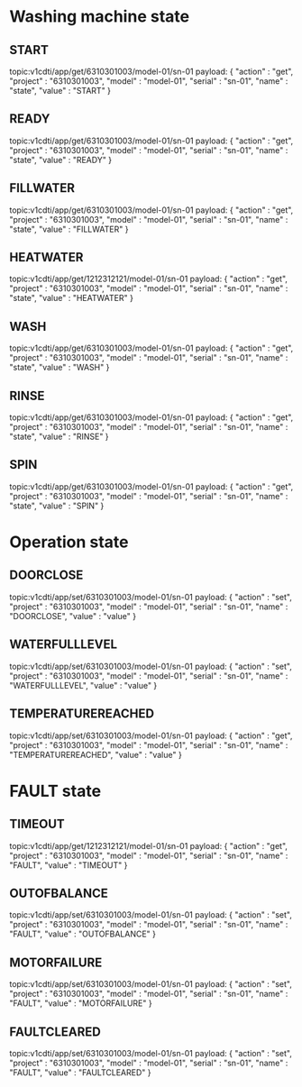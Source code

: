 # Washing machine state

## START
topic:v1cdti/app/get/6310301003/model-01/sn-01
payload: {
    "action"    :   "get",
    "project"   :   "6310301003",
    "model"     :   "model-01",
    "serial"    :   "sn-01",
    "name"      :   "state",
    "value"     :   "START"
}

## READY
topic:v1cdti/app/get/6310301003/model-01/sn-01
payload: {
    "action"    :   "get",
    "project"   :   "6310301003",
    "model"     :   "model-01",
    "serial"    :   "sn-01",
    "name"      :   "state",
    "value"     :   "READY"
}

## FILLWATER
topic:v1cdti/app/get/6310301003/model-01/sn-01
payload: {
    "action"    :   "get",
    "project"   :   "6310301003",
    "model"     :   "model-01",
    "serial"    :   "sn-01",
    "name"      :   "state",
    "value"     :   "FILLWATER"
}

## HEATWATER
topic:v1cdti/app/get/1212312121/model-01/sn-01
payload: {
    "action"    :   "get",
    "project"   :   "6310301003",
    "model"     :   "model-01",
    "serial"    :   "sn-01",
    "name"      :   "state",
    "value"     :   "HEATWATER"
}

## WASH
topic:v1cdti/app/get/6310301003/model-01/sn-01
payload: {
    "action"    :   "get",
    "project"   :   "6310301003",
    "model"     :   "model-01",
    "serial"    :   "sn-01",
    "name"      :   "state",
    "value"     :   "WASH"
}

## RINSE
topic:v1cdti/app/get/6310301003/model-01/sn-01
payload: {
    "action"    :   "get",
    "project"   :   "6310301003",
    "model"     :   "model-01",
    "serial"    :   "sn-01",
    "name"      :   "state",
    "value"     :   "RINSE"
}

## SPIN
topic:v1cdti/app/get/6310301003/model-01/sn-01
payload: {
    "action"    :   "get",
    "project"   :   "6310301003",
    "model"     :   "model-01",
    "serial"    :   "sn-01",
    "name"      :   "state",
    "value"     :   "SPIN"
}

# Operation state

## DOORCLOSE
topic:v1cdti/app/set/6310301003/model-01/sn-01
payload: {
    "action"    :   "set",
    "project"   :   "6310301003",
    "model"     :   "model-01",
    "serial"    :   "sn-01",
    "name"      :   "DOORCLOSE",
    "value"     :   "value"
}

## WATERFULLLEVEL
topic:v1cdti/app/set/6310301003/model-01/sn-01
payload: {
    "action"    :   "set",
    "project"   :   "6310301003",
    "model"     :   "model-01",
    "serial"    :   "sn-01",
    "name"      :   "WATERFULLLEVEL",
    "value"     :   "value"
}

## TEMPERATUREREACHED
topic:v1cdti/app/set/6310301003/model-01/sn-01
payload: {
    "action"    :   "get",
    "project"   :   "6310301003",
    "model"     :   "model-01",
    "serial"    :   "sn-01",
    "name"      :   "TEMPERATUREREACHED",
    "value"     :   "value"
}


# FAULT state

## TIMEOUT
topic:v1cdti/app/get/1212312121/model-01/sn-01
payload: {
    "action"    :   "get",
    "project"   :   "6310301003",
    "model"     :   "model-01",
    "serial"    :   "sn-01",
    "name"      :   "FAULT",
    "value"     :   "TIMEOUT"
}

## OUTOFBALANCE
topic:v1cdti/app/set/6310301003/model-01/sn-01
payload: {
    "action"    :   "set",
    "project"   :   "6310301003",
    "model"     :   "model-01",
    "serial"    :   "sn-01",
    "name"      :   "FAULT",
    "value"     :   "OUTOFBALANCE"
}

## MOTORFAILURE
topic:v1cdti/app/set/6310301003/model-01/sn-01
payload: {
    "action"    :   "set",
    "project"   :   "6310301003",
    "model"     :   "model-01",
    "serial"    :   "sn-01",
    "name"      :   "FAULT",
    "value"     :   "MOTORFAILURE"
}

## FAULTCLEARED
topic:v1cdti/app/set/6310301003/model-01/sn-01
payload: {
    "action"    :   "set",
    "project"   :   "6310301003",
    "model"     :   "model-01",
    "serial"    :   "sn-01",
    "name"      :   "FAULT",
    "value"     :   "FAULTCLEARED"
}